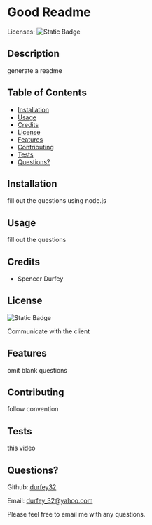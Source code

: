 
# Good Readme

Licenses: ![Static Badge](https://img.shields.io/badge/None-blue) 
 

## Description
generate a readme

## Table of Contents
* [Installation](#installation)
* [Usage](#usage)
* [Credits](#credits)
* [License](#license)
* [Features](#features)
* [Contributing](#contributing)
* [Tests](#tests)
* [Questions?](#questions)


## Installation
fill out the questions using node.js


## Usage
fill out the questions



## Credits
* Spencer Durfey


## License
![Static Badge](https://img.shields.io/badge/None-blue) 

Communicate with the client


## Features
omit blank questions


## Contributing
follow convention


## Tests
this video


## Questions?
Github: [durfey32](https://github.com/durfey32) 

Email: [durfey_32@yahoo.com](mailto:durfey_32@yahoo.com) 

Please feel free to email me with any questions.
